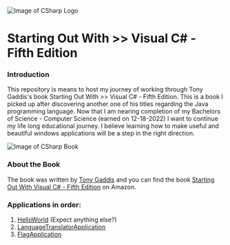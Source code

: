 ![Image of CSharp Logo](https://upload.wikimedia.org/wikipedia/commons/4/4f/Csharp_Logo.png)

# Starting Out With >> Visual C# - Fifth Edition

### Introduction
This repository is means to host my journey of working through Tony Gaddis's book Starting Out With >> Visual C# - Fifth Edition. This is a book I picked up after discovering another one of his titles regarding the Java programming language. Now that I am nearing completion of my Bachelors of Science - Computer Science (earned on 12-18-2022) I want to continue my life long educational journey. I believe learning how to make useful and beautiful windows applications will be a step in the right direction. 

![Image of CSharp Book](https://m.media-amazon.com/images/I/41xid+YhvVL._SX258_BO1,204,203,200_.jpg)

### About the Book
The book was written by [Tony Gaddis](https://www.amazon.com/Tony-Gaddis/e/B001I9Q67I/ref=dp_byline_cont_book_1) and you can find the book [Starting Out With Visual C# - Fifth Edition](https://a.co/d/ia65nKO) on Amazon.

### Applications in order:
1. [HelloWorld](https://github.com/Thesnowmanndev/Starting-Out-With-Visual-CSharp/tree/main/HelloWorld) (Expect anything else?)
2. [LanguageTranslatorApplication](https://github.com/Thesnowmanndev/Starting-Out-With-Visual-CSharp/tree/main/LanguageTranslatorApplication)
3. [FlagApplication](https://github.com/Thesnowmanndev/Starting-Out-With-Visual-CSharp/tree/main/FlagApplication)
